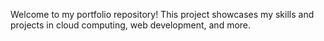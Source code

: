 Welcome to my portfolio repository! This project showcases my skills and projects in cloud computing, web development, and more.
